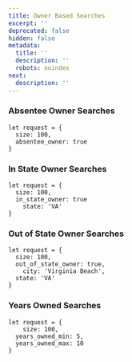 ```yaml
---
title: Owner Based Searches
excerpt: ''
deprecated: false
hidden: false
metadata:
  title: ''
  description: ''
  robots: noindex
next:
  description: ''
---
```

### Absentee Owner Searches

```
let request = {
  size: 100,
  absentee_owner: true
}
```

### In State Owner Searches

```
let request = {
  size: 100,
  in_state_owner: true
	state: 'VA'
}
```

### Out of State Owner Searches

```
let request = {
  size: 100,
  out_of_state_owner: true,
	city: 'Virginia Beach',
  state: 'VA'
}
```

### Years Owned Searches

```
let request = {
 	size: 100,
  years_owned_min: 5,
  years_owned_max: 10
}
```
